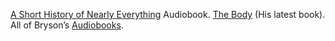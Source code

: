 [A Short History of Nearly Everything][1] Audiobook. [The Body][2] (His latest book). All of Bryson’s [Audiobooks][3].

[1]: https://www.audible.com/pd/A-Short-History-of-Nearly-Everything-Audiobook/B002V0KFPW
[2]: https://www.audible.com/pd/The-Body-Audiobook/0147526922
[3]: https://www.audible.com/author/Bill-Bryson/B000APXTVM